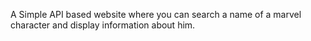 A Simple API based website where you can search a name of a marvel character and display information about him.
